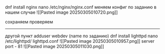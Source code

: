 dnf install nginx
nano /etc/nginx/nginx.conf
меняем конфиг по заданию 
в нашем случае 
![[Pasted image 20250305010720.png]]

сохраняем 
проверяем
_____________________________________________________________________________
другой пункт
adduser webdev (name по заданию)
dnf install lighttpd
nano /etc/lighttpd/ lighttpd.conf
![[Pasted image 20250305010957.png]]
server port - 81
![[Pasted image 20250305011030.png]]
